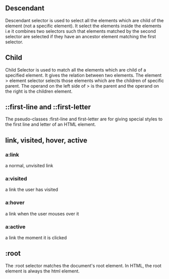 ## Descendant
Descendant selector is used to select all the elements which are child of the element (not a specific element). It select the elements inside the elements i.e it combines two selectors such that elements matched by the second selector are selected if they have an ancestor element matching the first selector.
## Child
Child Selector is used to match all the elements which are child of a specified element. It gives the relation between two elements. The element > element selector selects those elements which are the children of specific parent. The operand on the left side of > is the parent and the operand on the right is the children element.
## ::first-line and ::first-letter
The pseudo-classes :first-line and first-letter are for giving special styles to the first line and letter of an HTML element.
## link, visited, hover, active
### a:link
a normal, unvisited link
### a:visited
a link the user has visited
### a:hover
a link when the user mouses over it
### a:active
a link the moment it is clicked
## :root
The :root selector matches the document's root element. In HTML, the root element is always the html element.
